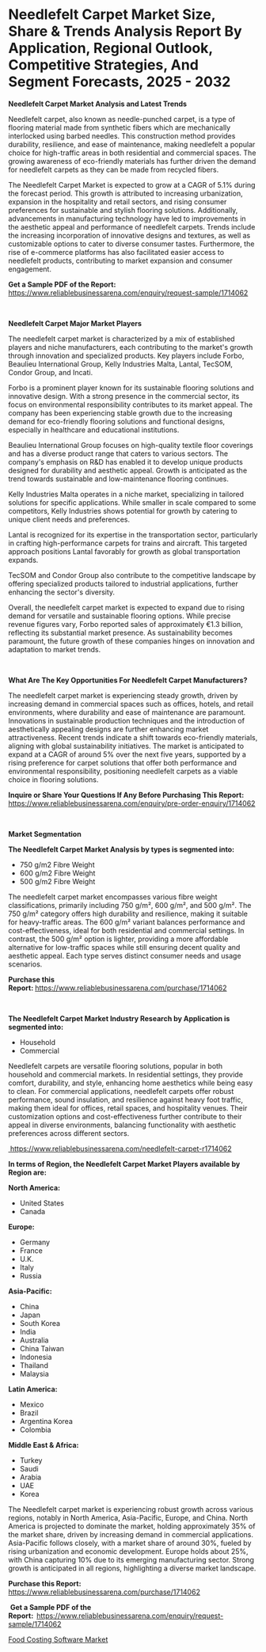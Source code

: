 <p><h1>Needlefelt Carpet Market Size, Share & Trends Analysis Report By Application, Regional Outlook, Competitive Strategies, And Segment Forecasts, 2025 - 2032</h1></p><p><strong>Needlefelt Carpet Market Analysis and Latest Trends</strong></p>
<p><p>Needlefelt carpet, also known as needle-punched carpet, is a type of flooring material made from synthetic fibers which are mechanically interlocked using barbed needles. This construction method provides durability, resilience, and ease of maintenance, making needlefelt a popular choice for high-traffic areas in both residential and commercial spaces. The growing awareness of eco-friendly materials has further driven the demand for needlefelt carpets as they can be made from recycled fibers.</p><p>The Needlefelt Carpet Market is expected to grow at a CAGR of 5.1% during the forecast period. This growth is attributed to increasing urbanization, expansion in the hospitality and retail sectors, and rising consumer preferences for sustainable and stylish flooring solutions. Additionally, advancements in manufacturing technology have led to improvements in the aesthetic appeal and performance of needlefelt carpets. Trends include the increasing incorporation of innovative designs and textures, as well as customizable options to cater to diverse consumer tastes. Furthermore, the rise of e-commerce platforms has also facilitated easier access to needlefelt products, contributing to market expansion and consumer engagement.</p></p>
<p><strong>Get a Sample PDF of the Report:&nbsp;</strong> <a href="https://www.reliablebusinessarena.com/enquiry/request-sample/1714062?utm_campaign=2531&utm_medium=2&utm_source=Github&utm_content=ia&utm_term=28032025&utm_id=needlefelt-carpet">https://www.reliablebusinessarena.com/enquiry/request-sample/1714062</a></p>
<p>&nbsp;</p>
<p><strong>Needlefelt Carpet Major Market Players</strong></p>
<p><p>The needlefelt carpet market is characterized by a mix of established players and niche manufacturers, each contributing to the market's growth through innovation and specialized products. Key players include Forbo, Beaulieu International Group, Kelly Industries Malta, Lantal, TecSOM, Condor Group, and Incati.</p><p>Forbo is a prominent player known for its sustainable flooring solutions and innovative design. With a strong presence in the commercial sector, its focus on environmental responsibility contributes to its market appeal. The company has been experiencing stable growth due to the increasing demand for eco-friendly flooring solutions and functional designs, especially in healthcare and educational institutions.</p><p>Beaulieu International Group focuses on high-quality textile floor coverings and has a diverse product range that caters to various sectors. The company's emphasis on R&D has enabled it to develop unique products designed for durability and aesthetic appeal. Growth is anticipated as the trend towards sustainable and low-maintenance flooring continues.</p><p>Kelly Industries Malta operates in a niche market, specializing in tailored solutions for specific applications. While smaller in scale compared to some competitors, Kelly Industries shows potential for growth by catering to unique client needs and preferences.</p><p>Lantal is recognized for its expertise in the transportation sector, particularly in crafting high-performance carpets for trains and aircraft. This targeted approach positions Lantal favorably for growth as global transportation expands.</p><p>TecSOM and Condor Group also contribute to the competitive landscape by offering specialized products tailored to industrial applications, further enhancing the sector's diversity.</p><p>Overall, the needlefelt carpet market is expected to expand due to rising demand for versatile and sustainable flooring options. While precise revenue figures vary, Forbo reported sales of approximately €1.3 billion, reflecting its substantial market presence. As sustainability becomes paramount, the future growth of these companies hinges on innovation and adaptation to market trends.</p></p>
<p>&nbsp;</p>
<p><strong>What Are The Key Opportunities For Needlefelt Carpet Manufacturers?</strong></p>
<p><p>The needlefelt carpet market is experiencing steady growth, driven by increasing demand in commercial spaces such as offices, hotels, and retail environments, where durability and ease of maintenance are paramount. Innovations in sustainable production techniques and the introduction of aesthetically appealing designs are further enhancing market attractiveness. Recent trends indicate a shift towards eco-friendly materials, aligning with global sustainability initiatives. The market is anticipated to expand at a CAGR of around 5% over the next five years, supported by a rising preference for carpet solutions that offer both performance and environmental responsibility, positioning needlefelt carpets as a viable choice in flooring solutions.</p></p>
<p><strong>Inquire or Share Your Questions If Any Before Purchasing This Report:</strong> <a href="https://www.reliablebusinessarena.com/enquiry/pre-order-enquiry/1714062?utm_campaign=2531&utm_medium=2&utm_source=Github&utm_content=ia&utm_term=28032025&utm_id=needlefelt-carpet">https://www.reliablebusinessarena.com/enquiry/pre-order-enquiry/1714062</a></p>
<p>&nbsp;</p>
<p><strong>Market Segmentation</strong></p>
<p><strong>The Needlefelt Carpet Market Analysis by types is segmented into:</strong></p>
<p><ul><li>750 g/m2 Fibre Weight</li><li>600 g/m2 Fibre Weight</li><li>500 g/m2 Fibre Weight</li></ul></p>
<p><p>The needlefelt carpet market encompasses various fibre weight classifications, primarily including 750 g/m², 600 g/m², and 500 g/m². The 750 g/m² category offers high durability and resilience, making it suitable for heavy-traffic areas. The 600 g/m² variant balances performance and cost-effectiveness, ideal for both residential and commercial settings. In contrast, the 500 g/m² option is lighter, providing a more affordable alternative for low-traffic spaces while still ensuring decent quality and aesthetic appeal. Each type serves distinct consumer needs and usage scenarios.</p></p>
<p><strong>Purchase this Report:&nbsp;</strong><a href="https://www.reliablebusinessarena.com/purchase/1714062?utm_campaign=2531&utm_medium=2&utm_source=Github&utm_content=ia&utm_term=28032025&utm_id=needlefelt-carpet">https://www.reliablebusinessarena.com/purchase/1714062</a></p>
<p>&nbsp;</p>
<p><strong>The Needlefelt Carpet Market Industry Research by Application is segmented into:</strong></p>
<p><ul><li>Household</li><li>Commercial</li></ul></p>
<p><p>Needlefelt carpets are versatile flooring solutions, popular in both household and commercial markets. In residential settings, they provide comfort, durability, and style, enhancing home aesthetics while being easy to clean. For commercial applications, needlefelt carpets offer robust performance, sound insulation, and resilience against heavy foot traffic, making them ideal for offices, retail spaces, and hospitality venues. Their customization options and cost-effectiveness further contribute to their appeal in diverse environments, balancing functionality with aesthetic preferences across different sectors.</p></p>
<p><a href="https://www.reliablebusinessarena.com/needlefelt-carpet-r1714062?utm_campaign=2531&utm_medium=2&utm_source=Github&utm_content=ia&utm_term=28032025&utm_id=needlefelt-carpet">&nbsp;https://www.reliablebusinessarena.com/needlefelt-carpet-r1714062</a></p>
<p><strong>In terms of Region, the Needlefelt Carpet Market Players available by Region are:</strong></p>
<p>
    <p> <strong> North America: </strong>
        <ul>
            <li>United States</li>
            <li>Canada</li>
        </ul>
        </p> 
    <p> <strong> Europe: </strong>
        <ul>
            <li>Germany</li>
            <li>France</li>
            <li>U.K.</li>
            <li>Italy</li>
            <li>Russia</li>
        </ul>
        </p> 
    <p> <strong> Asia-Pacific: </strong>
        <ul>
            <li>China</li>
            <li>Japan</li>
            <li>South Korea</li>
            <li>India</li>
            <li>Australia</li>
            <li>China Taiwan</li>
            <li>Indonesia</li>
            <li>Thailand</li>
            <li>Malaysia</li>
        </ul>
        </p> 
    <p> <strong> Latin America: </strong>
        <ul>
            <li>Mexico</li>
            <li>Brazil</li>
            <li>Argentina Korea</li>
            <li>Colombia</li>
        </ul>
        </p> 
    <p> <strong> Middle East & Africa: </strong>
        <ul>
            <li>Turkey</li>
            <li>Saudi</li>
            <li>Arabia</li>
            <li>UAE</li>
            <li>Korea</li>
        </ul>
    </p>
    </p>
<p><p>The Needlefelt carpet market is experiencing robust growth across various regions, notably in North America, Asia-Pacific, Europe, and China. North America is projected to dominate the market, holding approximately 35% of the market share, driven by increasing demand in commercial applications. Asia-Pacific follows closely, with a market share of around 30%, fueled by rising urbanization and economic development. Europe holds about 25%, with China capturing 10% due to its emerging manufacturing sector. Strong growth is anticipated in all regions, highlighting a diverse market landscape.</p></p>
<p><strong>Purchase this Report: </strong><a href="https://www.reliablebusinessarena.com/purchase/1714062?utm_campaign=2531&utm_medium=2&utm_source=Github&utm_content=ia&utm_term=28032025&utm_id=needlefelt-carpet">https://www.reliablebusinessarena.com/purchase/1714062</a></p>
<p>&nbsp;<strong>Get a Sample PDF of the Report:&nbsp;&nbsp;</strong><a href="https://www.reliablebusinessarena.com/enquiry/request-sample/1714062?utm_campaign=2531&utm_medium=2&utm_source=Github&utm_content=ia&utm_term=28032025&utm_id=needlefelt-carpet">https://www.reliablebusinessarena.com/enquiry/request-sample/1714062</a></p>
<p><strong></strong></p>
<p><p><a href="https://github.com/vjorelaclliv/Market-Research-Report-List-1/blob/main/food-costing-software-market.md?utm_campaign=2531&utm_medium=2&utm_source=Github&utm_content=ia&utm_term=28032025&utm_id=needlefelt-carpet">Food Costing Software Market</a></p></p>